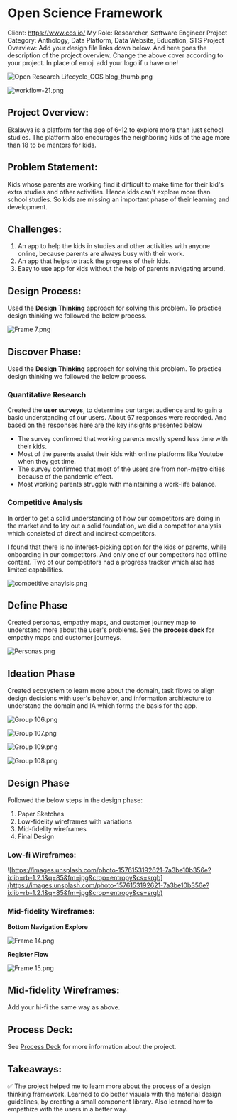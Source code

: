 # Open Science Framework

Client: https://www.cos.io/
My Role: Researcher, Software Engineer
Project Category: Anthology, Data Platform, Data Website, Education, STS
Project Overview: Add your design file links down below. And here goes the description of the project overview. Change the above cover according to your project. In place of emoji add your logo if u have one!

![Open Research Lifecycle_COS blog_thumb.png](Open_Research_Lifecycle_COS_blog_thumb.png)

![workflow-21.png](workflow-21.png)

## Project Overview:

Ekalavya is a platform for the age of 6-12 to explore more than just school studies. The platform also encourages the neighboring kids of the age more than 18 to be mentors for kids.

## Problem Statement:

Kids whose parents are working find it difficult to make time for their kid's extra studies and other activities. Hence kids can't explore more than school studies. So kids are missing an important phase of their learning and development.

## Challenges:

1. An app to help the kids in studies and other activities with anyone online, because parents are always busy with their work.
2. An app that helps to track the progress of their kids.
3. Easy to use app for kids without the help of parents navigating around.

## Design Process:

Used the **Design Thinking** approach for solving this problem. To practice design thinking we followed the below process.

![Frame 7.png](Frame_7.png)

## **Discover Phase**:

Used the **Design Thinking** approach for solving this problem. To practice design thinking we followed the below process.

### **Quantitative Research**

Created the **user surveys**, to determine our target audience and to gain a basic understanding of our users. About 67 responses were recorded. And based on the responses here are the key insights presented below

- The survey confirmed that working parents mostly spend less time with their kids.
- Most of the parents assist their kids with online platforms like Youtube when they get time.
- The survey confirmed that most of the users are from non-metro cities because of the pandemic effect.
- Most working parents struggle with maintaining a work-life balance.

### **Competitive Analysis**

In order to get a solid understanding of how our competitors are doing in the market and to lay out a solid foundation, we did a competitor analysis which consisted of direct and indirect competitors.

I found that there is no interest-picking option for the kids or parents, while onboarding in our competitors. And only one of our competitors had offline content. Two of our competitors had a progress tracker which also has limited capabilities.

![competitive anaylsis.png](competitive_anaylsis.png)

## **Define Phase**

Created personas, empathy maps, and customer journey map to understand more about the user's problems. See the **process deck** for empathy maps and customer journeys.

![Personas.png](Personas.png)

## **Ideation Phase**

Created ecosystem to learn more about the domain,  task flows to align design decisions with user's behavior, and information architecture to understand the domain and IA which forms the basis for the app.

![Group 106.png](Group_106.png)

![Group 107.png](Group_107.png)

![Group 109.png](Group_109.png)

![Group 108.png](Group_108.png)

## **Design Phase**

Followed the below steps in the design phase:

1. Paper Sketches
2. Low-fidelity wireframes with variations
3. Mid-fidelity wireframes
4. Final Design

### Low-fi Wireframes:

![https://images.unsplash.com/photo-1576153192621-7a3be10b356e?ixlib=rb-1.2.1&q=85&fm=jpg&crop=entropy&cs=srgb](https://images.unsplash.com/photo-1576153192621-7a3be10b356e?ixlib=rb-1.2.1&q=85&fm=jpg&crop=entropy&cs=srgb)

### Mid-fidelity Wireframes:

**Bottom Navigation Explore**

![Frame 14.png](Frame_14.png)

**Register Flow**

![Frame 15.png](Frame_15.png)

## Mid-fidelity Wireframes:

Add your hi-fi the same way as above.

## Process Deck:

See [Process Deck](https://www.figma.com/proto/jijgI2s6iYfASKNtZELEJW/Process-Deck-Ekalavya?page-id=0%3A1&node-id=1%3A3&viewport=241%2C48%2C0.17&scaling=contain) for more information about the project.

## **Takeaways:**

<aside>
✅ The project helped me to learn more about the process of a design thinking framework. Learned to do better visuals with the material design guidelines, by creating a small component library. Also learned how to empathize with the users in a better way.

</aside>